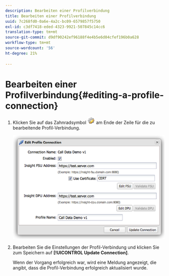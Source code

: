 ```yaml
---
description: Bearbeiten einer Profilverbindung
title: Bearbeiten einer Profilverbindung
uuid: 7c268fd0-0a6e-4a2c-bc09-6579857f5750
exl-id: c3df7418-eded-4323-9921-507845c14cc6
translation-type: tm+mt
source-git-commit: d9df90242ef96188f4e4b5e6d04cfef196b0a628
workflow-type: tm+mt
source-wordcount: '56'
ht-degree: 21%

---
```


# Bearbeiten einer Profilverbindung{#editing-a-profile-connection}

1. Klicken Sie auf das Zahnradsymbol ![](assets/edit_icon.png) am Ende der Zeile für die zu bearbeitende Profil-Verbindung.

   ![](assets/edit_profile_connection.png)

1. Bearbeiten Sie die Einstellungen der Profil-Verbindung und klicken Sie zum Speichern auf **[!UICONTROL Update Connection]**.

   Wenn der Vorgang erfolgreich war, wird eine Meldung angezeigt, die angibt, dass die Profil-Verbindung erfolgreich aktualisiert wurde.
